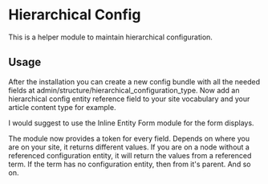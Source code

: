 # Hierarchical Config

This is a helper module to maintain hierarchical configuration. 

## Usage

After the installation you can create a new config bundle with all the needed fields at admin/structure/hierarchical_configuration_type.
Now add an hierarchical config entity reference field to your site vocabulary and your article content type for example.

I would suggest to use the Inline Entity Form module for the form displays.

The module now provides a token for every field. Depends on where you are on your site, it returns different values. 
If you are on a node without a referenced configuration entity, it will return the values from a referenced term.
If the term has no configuration entity, then from it's parent. And so on.
